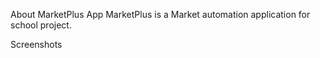 About MarketPlus App
MarketPlus is a Market automation application for school project.

Screenshots
